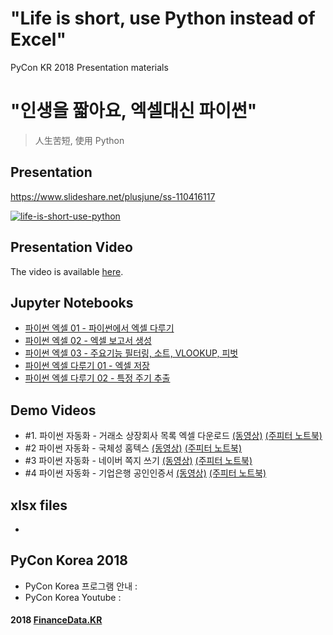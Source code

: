 # "Life is short, use Python instead of Excel"
PyCon KR 2018 Presentation materials

# "인생을 짧아요, 엑셀대신 파이썬"
> ⼈⽣苦短, 使⽤ Python

## Presentation 
https://www.slideshare.net/plusjune/ss-110416117

[![life-is-short-use-python](https://user-images.githubusercontent.com/806717/46907013-24b0e300-cf47-11e8-88f0-36457ec57da5.jpg)](https://www.slideshare.net/plusjune/ss-110416117)

## Presentation Video
The video is available [here](https://youtu.be/w7Q_eKN5r-I).

## Jupyter Notebooks
* [파이썬 엑셀 01 - 파이썬에서 엑셀 다루기](http://nbviewer.jupyter.org/8a668109436927809ca5f063b8be3878)
* [파이썬 엑셀 02 - 엑셀 보고서 생성](http://nbviewer.jupyter.org/9ee944788aaf5cedf22aacbc856970e5)
* [파이썬 엑셀 03 - 주요기능 필터링, 소트, VLOOKUP, 피벗](http://nbviewer.jupyter.org/5f56db44a582bcea6cd6920a27e20171)
* [파이썬 엑셀 다루기 01 - 엑셀 저장](http://nbviewer.jupyter.org/5f9a732873bd0a139d96c111bf1c2c60)
* [파이썬 엑셀 다루기 02 - 특정 주기 추출](http://nbviewer.jupyter.org/f456627d0650a9909cc0a4b166275cae)

## Demo Videos
* #1. 파이썬 자동화 - 거래소 상장회사 목록 엑셀 다운로드
[(동영상)](https://fb.com/financedata/videos/517939081986290)
[(주피터 노트북)](http://nbviewer.jupyter.org/44030899a98986db5813feaf64e0a46f) 
* #2 파이썬 자동화 - 국체성 홈텍스 
[(동영상)](https://fb.com/financedata/videos/255606745066288) 
[(주피터 노트북)]( http://nbviewer.jupyter.org/3866e1939cdf0e3e5140331df28ea15f)
* #3 파이썬 자동화 - 네이버 쪽지 쓰기
[(동영상)](https://fb.com/financedata/videos/2082418831790183)
[(주피터 노트북)](http://nbviewer.jupyter.org/e1f010fba64a939269654389ba27db39)
* #4 파이썬 자동화 - 기업은행 공인인증서
[(동영상)](https://fb.com/financedata/videos/290662865052400)
[(주피터 노트북)](http://nbviewer.jupyter.org/8b14a20e080797d2278d1f2e6a9cf13f)


## xlsx files
* [](https://github.com/FinanceData/Life-is-short/tree/master/xlsx)

## PyCon Korea 2018
* PyCon Korea 프로그램 안내 : [](https://www.pycon.kr/2018/program/schedule)
* PyCon Korea Youtube : [](https://www.youtube.com/channel/UC26x6D5xpKx6io4ShfXa_Ow)

#### 2018 [FinanceData.KR](http://financedata.kr)
